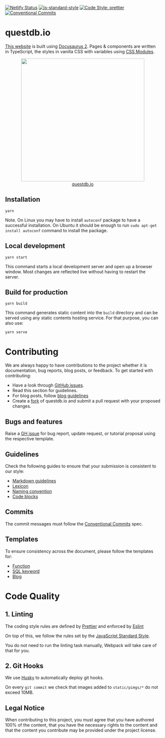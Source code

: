 [![Netlify Status](https://api.netlify.com/api/v1/badges/8bf4638d-8f79-4cc4-9970-b47359eb1a35/deploy-status)](https://app.netlify.com/sites/unruffled-blackwell-31bfb2/deploys)
[![js-standard-style](https://img.shields.io/badge/code%20style-standard-brightgreen.svg)](http://standardjs.com)
[![Code Style: prettier](https://img.shields.io/badge/code_style-prettier-ff69b4.svg)](https://github.com/prettier/prettier)
[![Conventional Commits](https://img.shields.io/badge/Conventional%20Commits-1.0.0-green.svg)](https://conventionalcommits.org)

# questdb.io

[This website](https://questdb.io) is built using
[Docusaurus 2](https://v2.docusaurus.io/). Pages & components are written in
TypeScript, the styles in vanilla CSS with variables using
[CSS Modules](https://github.com/css-modules/css-modules).

<!-- prettier-ignore-start -->
<div align="center">
  <a href="http://questdb.io">
    <img src=".github/console.png" width="400" />
  </a>
</div>
<div align="center">
  <a href="http://questdb.io">
    questdb.io
  </a>
</div>
<!-- prettier-ignore-end -->

## Installation

```script
yarn
```

Note. On Linux you may have to install `autoconf` package to have a successful
installation. On Ubuntu it should be enough to run
`sudo apt-get install autoconf` command to install the package.

## Local development

```script
yarn start
```

This command starts a local development server and open up a browser window.
Most changes are reflected live without having to restart the server.

## Build for production

```script
yarn build
```

This command generates static content into the `build` directory and can be
served using any static contents hosting service. For that purpose, you can also
use:

```script
yarn serve
```

# Contributing

We are always happy to have contributions to the project whether it is
documentation, bug reports, blog posts, or feedback. To get started with
contributing:

- Have a look through
  [GitHub issues](https://github.com/questdb/questdb.io/issues).
- Read this section for guidelines.
- For blog posts, follow
  [blog guidelines](blog/__guidelines/blog_contribution.md)
- Create a [fork](https://docs.github.com/en/get-started/quickstart/fork-a-repo)
  of questdb.io and submit a pull request with your proposed changes.

## Bugs and features

Raise a [GH issue](https://github.com/questdb/questdb.io/issues/new/choose) for
bug report, update request, or tutorial proposal using the respective template.

## Guidelines

Check the following guides to ensure that your submission is consistent to our
style:

- [Markdown guidelines](https://github.com/questdb/questdb.io/blob/master/docs/__guidelines/markdown.md)
- [Lexicon](https://github.com/questdb/questdb.io/blob/master/docs/__guidelines/lexicon.md)
- [Naming convention](https://github.com/questdb/questdb.io/blob/master/docs/__guidelines/naming-convention.md)
- [Code blocks](https://github.com/questdb/questdb.io/blob/master/docs/__guidelines/sql-code-blocks.md)

## Commits

The commit messages must follow the
[Conventional Commits](https://conventionalcommits.org/) spec.

## Templates

To ensure consistency across the document, please follow the templates for:

- [Function](https://github.com/questdb/questdb.io/blob/master/docs/__guidelines/template/function.md)
- [SQL keyword](https://github.com/questdb/questdb.io/blob/master/docs/__guidelines/template/sql.md)
- [Blog](blog/__guidelines/template/blog.md)

# Code Quality

## 1. Linting

The coding style rules are defined by [Prettier](https://prettier.io/) and
enforced by [Eslint](https://eslint.org)

On top of this, we follow the rules set by the
[JavaScript Standard Style](https://standardjs.com/rules.html).

You do not need to run the linting task manually, Webpack will take care of that
for you.

## 2. Git Hooks

We use [Husky](https://github.com/typicode/husky) to automatically deploy git
hooks.

On every `git commit` we check that images added to `static/pimgs/*` do not exceed
10MB.

## Legal Notice

When contributing to this project, you must agree that you have authored 100% of
the content, that you have the necessary rights to the content and that the
content you contribute may be provided under the project license.

